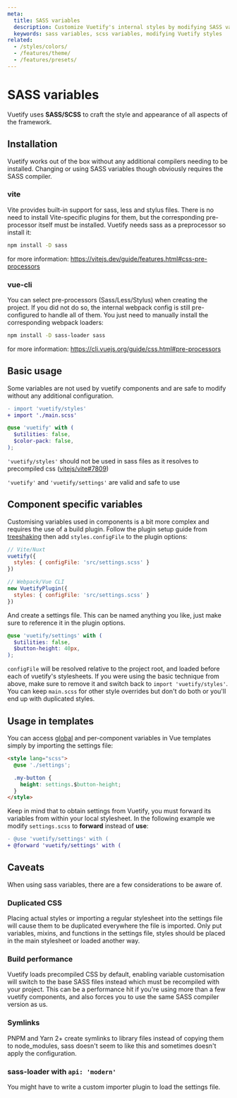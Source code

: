 ```yaml
---
meta:
  title: SASS variables
  description: Customize Vuetify's internal styles by modifying SASS variables.
  keywords: sass variables, scss variables, modifying Vuetify styles
related:
  - /styles/colors/
  - /features/theme/
  - /features/presets/
---
```


# SASS variables

Vuetify uses **SASS/SCSS** to craft the style and appearance of all aspects of the framework.

<entry />

## Installation

Vuetify works out of the box without any additional compilers needing to be installed. Changing or using SASS variables though obviously requires the SASS compiler.

### vite

Vite provides built-in support for sass, less and stylus files. There is no need to install Vite-specific plugins for them, but the corresponding pre-processor itself must be installed. Vuetify needs sass as a preprocessor so install it:

```bash
npm install -D sass
```

for more information: https://vitejs.dev/guide/features.html#css-pre-processors

### vue-cli

You can select pre-processors (Sass/Less/Stylus) when creating the project. If you did not do so, the internal webpack config is still pre-configured to handle all of them. You just need to manually install the corresponding webpack loaders:

```bash
npm install -D sass-loader sass
```

for more information: https://cli.vuejs.org/guide/css.html#pre-processors

## Basic usage

Some variables are not used by vuetify components and are safe to modify without any additional configuration.

```diff { resource="main.js" }
- import 'vuetify/styles'
+ import './main.scss'
```

```scss { resource="main.scss" }
@use 'vuetify' with (
  $utilities: false,
  $color-pack: false,
);
```

<alert type="warning">

`'vuetify/styles'` should not be used in sass files as it resolves to precompiled css ([vitejs/vite#7809](https://github.com/vitejs/vite/issues/7809))

`'vuetify'` and `'vuetify/settings'` are valid and safe to use

</alert>

## Component specific variables

Customising variables used in components is a bit more complex and requires the use of a build plugin.
Follow the plugin setup guide from [treeshaking](/features/treeshaking/) then add `styles.configFile` to the plugin options:

```js
// Vite/Nuxt
vuetify({
  styles: { configFile: 'src/settings.scss' }
})

// Webpack/Vue CLI
new VuetifyPlugin({
  styles: { configFile: 'src/settings.scss' }
})
```

And create a settings file. This can be named anything you like, just make sure to reference it in the plugin options.

```scss { resource="settings.scss" }
@use 'vuetify/settings' with (
  $utilities: false,
  $button-height: 40px,
);
```

`configFile` will be resolved relative to the project root, and loaded before each of vuetify's stylesheets.
If you were using the basic technique from above, make sure to remove it and switch back to `import 'vuetify/styles'`.
You can keep `main.scss` for other style overrides but don't do both or you'll end up with duplicated styles.

<!--
## Variable API

There are many SASS/SCSS variables that can be customized across the entire Vuetify framework. You can browse all the variables using the tool below:

<alert type="info">

  Some color-related variables for components are defined in the global material-theme variables: `$material-light` / `$material-dark`

</alert>

 <sass-api />
-->

## Usage in templates

You can access [global](/api/vuetify/) and per-component variables in Vue templates simply by importing the settings file:

```html { resource="component.vue" }
<style lang="scss">
  @use './settings';

  .my-button {
    height: settings.$button-height;
  }
</style>
```

Keep in mind that to obtain settings from Vuetify, you must forward its variables from within your local stylesheet. In the following example we modify `settings.scss` to **forward** instead of **use**:

```diff { resource="settings.scss" }
- @use 'vuetify/settings' with (
+ @forward 'vuetify/settings' with (
```

## Caveats

When using sass variables, there are a few considerations to be aware of.

### Duplicated CSS

Placing actual styles or importing a regular stylesheet into the settings file will cause them to be duplicated everywhere the file is imported.
Only put variables, mixins, and functions in the settings file, styles should be placed in the main stylesheet or loaded another way.

### Build performance

Vuetify loads precompiled CSS by default, enabling variable customisation will switch to the base SASS files instead which must be recompiled with your project.
This can be a performance hit if you're using more than a few vuetify components, and also forces you to use the same SASS compiler version as us.

### Symlinks

PNPM and Yarn 2+ create symlinks to library files instead of copying them to node_modules, sass doesn't seem to like this and sometimes doesn't apply the configuration.

### sass-loader with `api: 'modern'`

You might have to write a custom importer plugin to load the settings file.

<backmatter />
